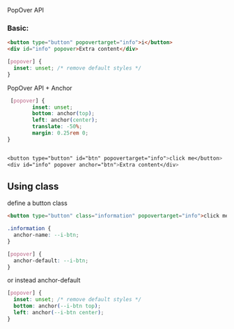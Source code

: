 PopOver API

### Basic:

```html
<button type="button" popovertarget="info">i</button>
<div id="info" popover>Extra content</div>
```

```css
[popover] {
  inset: unset; /* remove default styles */
}
```

PopOver API + Anchor

```css
 [popover] {
        inset: unset;
        bottom: anchor(top);
        left: anchor(center);
        translate: -50%;
        margin: 0.25rem 0;
}


<button type="button" id="btn" popovertarget="info">click me</button>
<div id="info" popover anchor="btn">Extra content</div>

```

## Using class

define a button class

```html
<button type="button" class="information" popovertarget="info">click me</button>
```

```css
.information {
  anchor-name: --i-btn;
}

[popover] {
  anchor-default: --i-btn;
}
```

or instead anchor-default

```css
[popover] {
  inset: unset; /* remove default styles */
  bottom: anchor(--i-btn top);
  left: anchor(--i-btn center);
}
```
